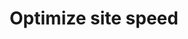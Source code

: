 ---
pcx_content_type: navigation
title: Optimize site speed
external_link: /speed/
_build:
  publishResources: false
  render: never
---